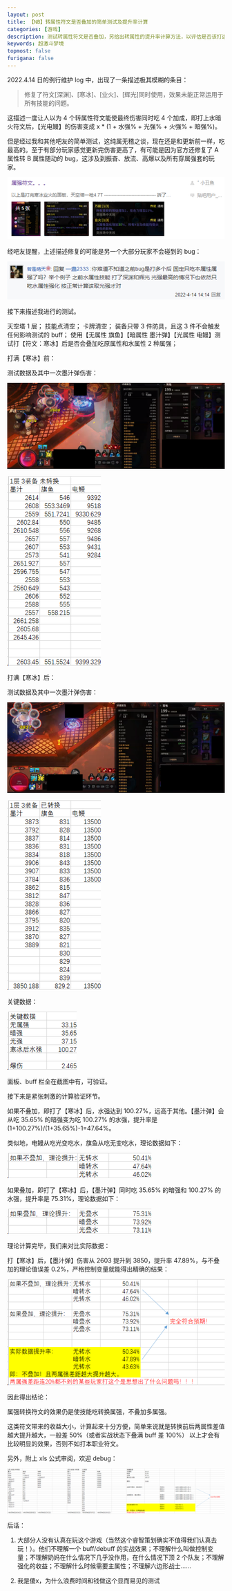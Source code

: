 ```yaml
---
layout: post
title: 【NB】转属性符文是否叠加的简单测试及提升率计算
categories: [游戏]
description: 测试转属性符文是否叠加，另给出转属性的提升率计算方法，以评估是否该打这类符文
keywords: 超激斗梦境
topmost: false
furigana: false
---
```


2022.4.14 日的例行维护 log 中，出现了一条描述极其模糊的条目：

> 修复了符文[深渊]、[寒冰]、[业火]、[辉光]同时使用，效果未能正常运用于所有技能的问题。

这描述一度让人以为 4 个转属性符文能使最终伤害同时吃 4 个加成，即打上水暗火符文后，【光电鳗】的伤害变成 x * (1 + 水强% + 光强% + 火强% + 暗强%)。

但是经过我和其他吧友的简单测试，这纯属无稽之谈，现在还是和更新前一样，吃最高的。至于有部分玩家感觉更新完伤害更高了，有可能是因为官方还修复了 A 属性转 B 属性随动的 bug，这涉及到振奋、放流、高爆以及所有穿属强套的玩家。

![](/assets/images/2022-04-14-16-45-58.png)

经吧友提醒，上述描述修复的可能是另一个大部分玩家不会碰到的 bug：

![](/assets/images/2022-04-14-16-16-05.png)

接下来描述我进行的测试。

天空塔 1 层；
技能点清空；
卡牌清空；
装备只带 3 件防具，且这 3 件不会触发任何影响测试的 buff；
使用【无属性 旗鱼】【暗属性 墨汁弹】【光属性 电鳗】测试打【符文：寒冰】后是否会叠加吃原属性和水属性 2 种属强；

打满【寒冰】前：

测试数据及其中一次墨汁弹伤害：

![](/assets/images/2022-04-14-16-23-05.png)

![](/assets/images/2022-04-14-16-24-41.png)

打满【寒冰】后：

测试数据及其中一次墨汁弹伤害：

![](/assets/images/2022-04-14-16-26-53.png)

![](/assets/images/2022-04-14-16-27-41.png)

关键数据：

![](/assets/images/2022-04-14-16-28-16.png)

面板、buff 栏全在截图中有，可验证。


接下来是紧张刺激的计算验证环节。

如果不叠加，即打了【寒冰】后，水强达到 100.27%，远高于其他。【墨汁弹】会从吃 35.65% 的暗强变为吃 100.27% 的水强，提升率是 (1+100.27%)/(1+35.65%)-1=47.64%。

类似地，电鳗从吃光变吃水，旗鱼从吃无变吃水，理论数据如下：

![](/assets/images/2022-04-14-16-31-59.png)

如果叠加，即打了【寒冰】后，【墨汁弹】同时吃 35.65% 的暗强和 100.27% 的水强，提升率是 75.31%，理论数据如下：

![](/assets/images/2022-04-14-16-33-18.png)

理论计算完毕，我们来对比实际数据：

打【寒冰】后，【墨汁弹】伤害从 2603 提升到 3850，提升率 47.89%，与不叠加的理论值误差 0.2%，严格控制变量就能得出精确的结果：

![](/assets/images/2022-04-14-16-33-54.png)

因此得出结论：

属强转换符文的效果仍是使技能吃转换属强，不叠加多属强。

这类符文带来的收益大小，计算起来十分方便，简单来说就是转换前后两属性差值越大提升越大，一般差 50%（或者实战状态下叠满 buff 差 100%） 以上才会有比较明显的效果，否则不如打本职业符文。

另外，附上 xls 公式审阅，欢迎 debug：

![](/assets/images/2022-04-14-16-39-06.png)

后话：

1. 大部分人没有认真在玩这个游戏（当然这个睿智策划确实不值得我们认真去玩！）。他们不理解一个 buff/debuff 的实战效果；不理解什么叫做控制变量；不理解奶妈在什么情况下几乎没作用，在什么情况下顶 2 个队友；不理解强化的收益；不理解什么时候需要主属性；不理解六边形战士......

2. 我是傻x，为什么浪费时间和钱做这个显而易见的测试